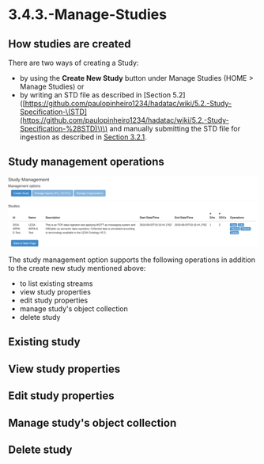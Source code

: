 # 3.4.3.-Manage-Studies

## How studies are created

There are two ways of creating a Study:

* by using the **Create New Study** button under Manage Studies \(HOME &gt; Manage Studies\) or 
* by writing an STD file as described in \[Section 5.2\]\([https://github.com/paulopinheiro1234/hadatac/wiki/5.2.-Study-Specification-\(STD](https://github.com/paulopinheiro1234/hadatac/wiki/5.2.-Study-Specification-%28STD)\)\) and manually submitting the STD file for ingestion as described in [Section 3.2.1](https://github.com/paulopinheiro1234/hadatac/wiki/3.2.-Manage-Data-File-Ingestion#321-manual-data-file-ingest). 

## Study management operations

![](https://raw.githubusercontent.com/paulopinheiro1234/hadatac-screenshots/master/Sec3/StudyManagement.png)

The study management option supports the following operations in addition to the create new study mentioned above:

* to list existing streams
* view study properties
* edit study properties
* manage study's object collection
* delete study

## Existing study

## View study properties

## Edit study properties

## Manage study's object collection

## Delete study

